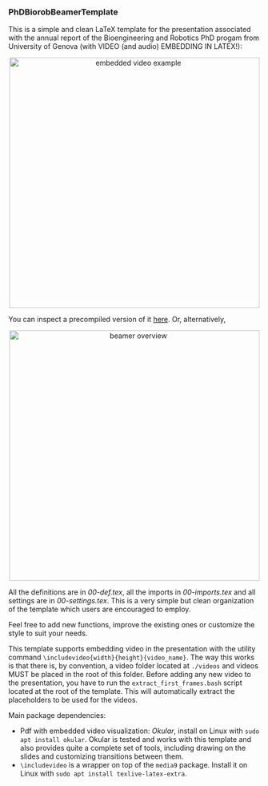 ### PhDBiorobBeamerTemplate

This is a simple and clean LaTeX template for the presentation associated with the annual report of the Bioengineering and Robotics PhD progam from University of Genova (with VIDEO (and audio) EMBEDDING IN LATEX!):

<p align="center">
  <img src="docs/example/video_embedding.gif" alt="embedded video example" width="500" />
</p>

You can inspect a precompiled version of it [here](https://github.com/AndrePatri/PhDBiorobBeamerTemplate/blob/main/docs/example/phd_biorob_beamer_template.pdf).
Or, alternatively, 

<p align="center">
  <img src="docs/example/beamer_overview.gif" alt="beamer overview" width="500" />
</p>

All the definitions are in *00-def.tex*, all the imports in *00-imports.tex* and all settings are in *00-settings.tex*. This is a very simple but clean organization of the template which users are encouraged to employ. 

Feel free to add new functions, improve the existing ones or customize the style to suit your needs.

This template supports embedding video in the presentation with the utility command `\includevideo{width}{height}{video_name}`. The way this works is that there is, by convention, a video folder located at `./videos` and videos MUST be placed in the root of this folder. Before adding any new video to the presentation, you have to run the `extract_first_frames.bash` script located at the root of the template. This will automatically extract the placeholders to be used for the videos.

Main package dependencies: 
- Pdf with embedded video visualization: *Okular*, install on Linux with `sudo apt install okular`. Okular is tested and works with this template and also provides quite a complete set of tools, including drawing on the slides and customizing transitions between them.
- `\includevideo` is a wrapper on top of the `media9` package. Install it on Linux with `sudo apt install texlive-latex-extra`.


